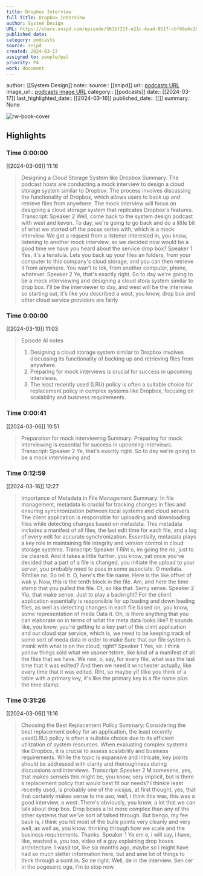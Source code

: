 ```yaml
---
title: Dropbox Interview
full Title: Dropbox Interview
author: System Design
URL: https://share.snipd.com/episode/5611f21f-e21c-4aad-8517-cbf69a6c2698
published date: 
category: podcasts
source: snipd
created: 2024-03-17
assigned to: people/pal
priority: P4
work: document
---
```

author:: [[System Design]]
note:: 
source:: [[snipd]]
url:: [podcasts URL](https://share.snipd.com/episode/5611f21f-e21c-4aad-8517-cbf69a6c2698)
image_url:: [podcasts image URL](https://wsrv.nl/?url=https%3A%2F%2Fstorage.buzzsprout.com%2Fvariants%2F8nk8itdhc6oegfm9zrjzo9f5gh4k%2F60854458c4d1acdf4e1c2f79c4137142d85d78e379bdafbd69bd34c85f5819ad.jpg&w=100&h=100)
category:: [[podcasts]]
date:: [[2024-03-17]]
last_highlighted_date:: [[2024-03-16]]
published_date:: [[]]
summary:: None

![rw-book-cover](https://wsrv.nl/?url=https%3A%2F%2Fstorage.buzzsprout.com%2Fvariants%2F8nk8itdhc6oegfm9zrjzo9f5gh4k%2F60854458c4d1acdf4e1c2f79c4137142d85d78e379bdafbd69bd34c85f5819ad.jpg&w=100&h=100)

## Highlights
### Time 0:00:00
[[2024-03-06]] 11:16
> Designing a Cloud Storage System like Dropbox
> Summary:
> The podcast hosts are conducting a mock interview to design a cloud storage system similar to Dropbox.
> The process involves discussing the functionality of Dropbox, which allows users to back up and retrieve files from anywhere. The mock interview will focus on designing a cloud storage system that replicates Dropbox's features.
> Transcript:
> Speaker 2
> Well, come back to the system design podcast with west and keven. To day, we're going to go back and do a little bit of what we started off the pocas series with, which is a mock interview. We got a request from a listener interested in, you know, listening to another mock interview, so we decided now would be a good time we have you heard about the service drop box?
> Speaker 1
> Yes, it's a tenatula. Lets you back up your files an folders, from your computer to this company's cloud storage, and you can then retrieve it from anywhere. You wan't to lok, from another computer, phone, whatever.
> Speaker 2
> Ye, that's exactly right. So to day we're going to be a mock interviewing and designing a cloud stora system similar to drop box. I'll be the interviewer to day, and west will be the interview so starting out, it's like you described a west, you know, drop box and other cloud service providers are fairly


### Time 0:00:00
[[2024-03-10]] 11:03
> Episode AI notes
> 1. Designing a cloud storage system similar to Dropbox involves discussing its functionality of backing up and retrieving files from anywhere.
> 2. Preparing for mock interviews is crucial for success in upcoming interviews.
> 3. The least recently used (LRU) policy is often a suitable choice for replacement policy in complex systems like Dropbox, focusing on scalability and business requirements.


### Time 0:00:41
[[2024-03-06]] 10:51
> Preparation for mock interviewing
> Summary:
> Preparing for mock interviewing is essential for success in upcoming interviews.
> Transcript:
> Speaker 2
> Ye, that's exactly right. So to day we're going to be a mock interviewing and


### Time 0:12:59
[[2024-03-16]] 12:27
> Importance of Metadata in File Management
> Summary:
> In file management, metadata is crucial for tracking changes in files and ensuring synchronization between local systems and cloud servers.
> The client application is responsible for uploading and downloading files while detecting changes based on metadata. This metadata includes a manifest of all files, the last edit time for each file, and a log of every edit for accurate synchronization.
> Essentially, metadata plays a key role in maintaining file integrity and version control in cloud storage systems.
> Transcript:
> Speaker 1
> Riht o, im going the no, just to be cleared. And it takes a little further, you know, yat once you've decided that a part of a file is changed, you initiate the upload to your server, you probably need to pass in some associate. O mediata. Rihtlike no. So tell it. O, here's the file name. Here is the like offset of wak y. Now, this is the tenth block in the file. Am, and here the time stamp that you pulled the file. Ot, so like that. Semy sense.
> Speaker 2
> Yip, that make sense. Just to play a backright? For the client application essentially is responsible for up loading and down loading files, as well as detecting changes in each file based on, you know, some representation of meda Data it. Oh, is there anything that you can elaborate on in terms of what the meta data looks like? It sounds like, you know, you're getting to a key part of this climt application and our cloud star service, which is, we need to be keeping track of some sort of meda data in order to make Sure that our file system is insink with what is on the cloud, right?
> Speaker 1
> Yes, sir. I think yonow things sold what we usoner tstore, like kind of a manifest of all the files that we have. We nee, o, say, for every file, what was the last time that it was edited? And then we need it winchester actually, like every time that it was edited. Riht, so maybe yif tlike you think of a table with a primary key, it's like the primary key is a file name plus the time stamp.


### Time 0:31:26
[[2024-03-06]] 11:16
> Choosing the Best Replacement Policy
> Summary:
> Considering the best replacement policy for an application, the least recently used(LRU) policy is often a suitable choice due to its efficient utilization of system resources.
> When evaluating complex systems like Dropbox, it is crucial to assess scalability and business requirements. While the topic is expansive and intricate, key points should be addressed with clarity and thoroughness during discussions and interviews.
> Transcript:
> Speaker 2
> M somesens, yes, that makes senseis this might be, you know, very implicit, but is there s replacement policy that would best fit our needs? I thinkle least recently used, is probably one of the vicsjus, at first thought, yes, that that certainly makes sense to me aso, well, i think this was, this was a good interview, a west. There's obviously, you know, a lot that we can talk about drop box. Drop boxes a lot more complex than any of the other systems that we've sort of talked through. But bengo, my fee back is, i think you hit most of the bulle points very cleanly and very well, as well as, you know, thinking through how we scale and the business requirements. Thanks.
> Speaker 1
> Ye em e, i will say, i have, like, washed a, you too, video of a guy explaining drop boxes architecture. I wasd tot, like six months ago, maybe so i might have had so much sletter information here, but and ame lot of things to think through a somt in. So ne right. Well, de in the interview. Sen cer in the pogesenc oge, i'm to stop now.


